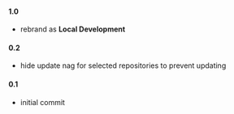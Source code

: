 #### 1.0
* rebrand as **Local Development**

#### 0.2
* hide update nag for selected repositories to prevent updating

#### 0.1
* initial commit
